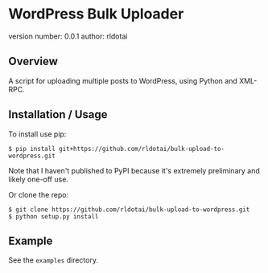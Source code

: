 WordPress Bulk Uploader
===============================

version number: 0.0.1
author: rldotai

Overview
--------

A script for uploading multiple posts to WordPress, using Python and XML-RPC.

Installation / Usage
--------------------

To install use pip:

    $ pip install git+https://github.com/rldotai/bulk-upload-to-wordpress.git

Note that I haven't published to PyPI because it's extremely preliminary and likely one-off use.


Or clone the repo:

    $ git clone https://github.com/rldotai/bulk-upload-to-wordpress.git
    $ python setup.py install


Example
-------

See the `examples` directory.

